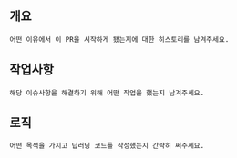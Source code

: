 ## 개요

`어떤 이유에서 이 PR을 시작하게 됐는지에 대한 히스토리를 남겨주세요.`

## 작업사항

`해당 이슈사항을 해결하기 위해 어떤 작업을 했는지 남겨주세요.`

## 로직

`어떤 목적을 가지고 딥러닝 코드를 작성했는지 간략히 써주세요.`
